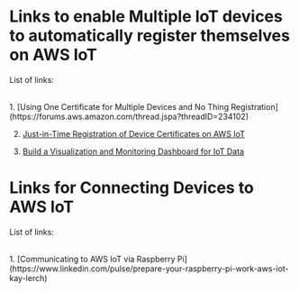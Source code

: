 # Links to enable Multiple IoT devices to automatically register themselves on AWS IoT

List of links:

<br>
1.  [Using One Certificate for Multiple Devices and No Thing Registration](https://forums.aws.amazon.com/thread.jspa?threadID=234102)


2.  [Just-in-Time Registration of Device Certificates on AWS IoT](https://aws.amazon.com/blogs/iot/just-in-time-registration-of-device-certificates-on-aws-iot/)

3.  [Build a Visualization and Monitoring Dashboard for IoT Data](https://aws.amazon.com/blogs/big-data/build-a-visualization-and-monitoring-dashboard-for-iot-data-with-amazon-kinesis-analytics-and-amazon-quicksight/)

# Links for Connecting Devices to AWS IoT

List of links:

<br>
1. [Communicating to AWS IoT via Raspberry Pi](https://www.linkedin.com/pulse/prepare-your-raspberry-pi-work-aws-iot-kay-lerch)

